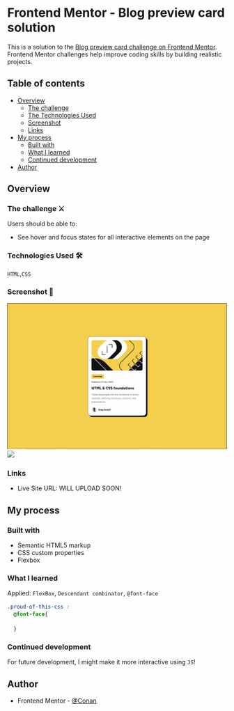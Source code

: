 # Frontend Mentor - Blog preview card solution

This is a solution to the [Blog preview card challenge on Frontend Mentor](https://www.frontendmentor.io/challenges/blog-preview-card-ckPaj01IcS). Frontend Mentor challenges help improve coding skills by building realistic projects. 

## Table of contents

- [Overview](#overview)
  - [The challenge](#the-challenge)
  - [The Technologies Used](#technologies)
  - [Screenshot](#screenshot)
  - [Links](#links)
- [My process](#my-process)
  - [Built with](#built-with)
  - [What I learned](#what-i-learned)
  - [Continued development](#continued-development)
- [Author](#author)

## Overview
### The challenge ⚔
<a id="the-challenge"></a>

Users should be able to:

- See hover and focus states for all interactive elements on the page
  
### Technologies Used 🛠
<a id="technologies"></a>
`HTML`,`CSS`

### Screenshot 📸
<a id="screenshot"></a>
![img.png](img.png)
![](./screenshot.jpg)

### Links
<a id="links"></a>
- Live Site URL: []() WILL UPLOAD SOON!  

## My process
<a id="my-process"></a>
### Built with
<a id="built-with"></a>

- Semantic HTML5 markup
- CSS custom properties
- Flexbox

### What I learned
<a id="what-i-learned"></a>
  Applied: `FlexBox`, `Descendant combinator`, `@font-face`
```css
.proud-of-this-css :
  @font-face{
    
  }
```

### Continued development
<a id="continued-development"></a>
For future development, I might make it more interactive using `JS`! 

## Author
<a id="author"></a>

[//]: # (- Website - [Add your name here]&#40;https://www.your-site.com&#41;)
- Frontend Mentor - [@Conan](https://www.frontendmentor.io/profile/ZYMNZ)
